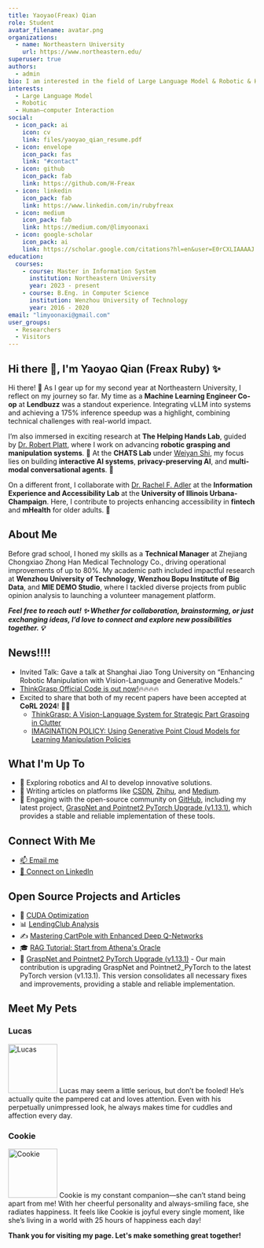 ```yaml
---
title: Yaoyao(Freax) Qian
role: Student
avatar_filename: avatar.png
organizations:
  - name: Northeastern University
    url: https://www.northeastern.edu/
superuser: true
authors:
  - admin
bio: I am interested in the field of Large Language Model & Robotic & Human–computer Interaction research.
interests:
  - Large Language Model
  - Robotic
  - Human–computer Interaction
social:
  - icon_pack: ai
    icon: cv
    link: files/yaoyao_qian_resume.pdf
  - icon: envelope
    icon_pack: fas
    link: "#contact"
  - icon: github
    icon_pack: fab
    link: https://github.com/H-Freax
  - icon: linkedin
    icon_pack: fab
    link: https://www.linkedin.com/in/rubyfreax
  - icon: medium
    icon_pack: fab
    link: https://medium.com/@limyoonaxi
  - icon: google-scholar
    icon_pack: ai
    link: https://scholar.google.com/citations?hl=en&user=E0rCXLIAAAAJ
education:
  courses:
    - course: Master in Information System
      institution: Northeastern University
      year: 2023 - present
    - course: B.Eng. in Computer Science
      institution: Wenzhou University of Technology
      year: 2016 - 2020
email: "limyoonaxi@gmail.com"
user_groups:
  - Researchers
  - Visitors
---
```

## Hi there 👋, I'm Yaoyao Qian (Freax Ruby) ✨


Hi there! 🌟 As I gear up for my second year at Northeastern University, I reflect on my journey so far. My time as a **Machine Learning Engineer Co-op** at **Lendbuzz** was a standout experience. Integrating vLLM into systems and achieving a 175% inference speedup was a highlight, combining technical challenges with real-world impact. 

I’m also immersed in exciting research at **The Helping Hands Lab**, guided by [Dr. Robert Platt](https://www2.ccs.neu.edu/research/helpinghands/people/), where I work on advancing **robotic grasping and manipulation systems**. 🤖 At the **CHATS Lab** under [Weiyan Shi](https://wyshi.github.io/), my focus lies on building **interactive AI systems**, **privacy-preserving AI**, and **multi-modal conversational agents**. 💬

On a different front, I collaborate with [Dr. Rachel F. Adler](http://rachelfadler.com) at the **Information Experience and Accessibility Lab** at the **University of Illinois Urbana-Champaign**. Here, I contribute to projects enhancing accessibility in **fintech** and **mHealth** for older adults. 🏦

## About Me

Before grad school, I honed my skills as a **Technical Manager** at Zhejiang Chongxiao Zhong Han Medical Technology Co., driving operational improvements of up to 80%. My academic path included impactful research at **Wenzhou University of Technology**, **Wenzhou Bopu Institute of Big Data**, and **MIE DEMO Studio**, where I tackled diverse projects from public opinion analysis to launching a volunteer management platform. 

_**Feel free to reach out! ✨ Whether for collaboration, brainstorming, or just exchanging ideas, I’d love to connect and explore new possibilities together. 💡**_


## News!!!!
- Invited Talk: Gave a talk at Shanghai Jiao Tong University on “Enhancing Robotic Manipulation with Vision-Language and Generative Models.”
- [ThinkGrasp Official Code is out now!](https://github.com/H-Freax/ThinkGrasp)🔥🔥🔥🔥
- Excited to share that both of my recent papers have been accepted at **CoRL 2024**! 🌟🌟
  - [ThinkGrasp: A Vision-Language System for Strategic Part Grasping in Clutter](https://h-freax.github.io/thinkgrasp_page/)
  - [IMAGINATION POLICY: Using Generative Point Cloud Models for Learning Manipulation Policies](https://haojhuang.github.io/edge_grasp_page/)

## What I'm Up To

- 🌱 Exploring robotics and AI to develop innovative solutions.
- 📝 Writing articles on platforms like [CSDN](https://blog.csdn.net/qq_38155541), [Zhihu](https://www.zhihu.com/people/freax-23/posts), and [Medium](https://medium.com/@limyoonaxi).
- 🚀 Engaging with the open-source community on [GitHub](https://github.com/H-Freax), including my latest project, [GraspNet and Pointnet2 PyTorch Upgrade (v1.13.1)](https://github.com/H-Freax/GraspNet_Pointnet2_PyTorch1.13.1), which provides a stable and reliable implementation of these tools.

## Connect With Me

- [📫 Email me](mailto:limyoonaxi@gmail.com)
- [💼 Connect on LinkedIn](https://www.linkedin.com/in/rubyfreax)

## Open Source Projects and Articles

- 🌟 [CUDA Optimization](https://github.com/H-Freax/CUDA_optimization)
- 📊 [LendingClub Analysis](https://github.com/H-Freax/lendingclub_analyse)
- ✍️ [Mastering CartPole with Enhanced Deep Q-Networks](https://medium.com/@limyoonaxi/mastering-cartpole-with-enhanced-deep-q-networks-an-in-depth-guide-to-equivariant-models-f7600d6118a4)
- 🎓 [RAG Tutorial: Start from Athena's Oracle](https://medium.com/@limyoonaxi/rag-tutorial-start-from-athenas-oracle-1-fb9c7b77b0f1)
- 🚀 [GraspNet and Pointnet2 PyTorch Upgrade (v1.13.1)](https://github.com/H-Freax/GraspNet_Pointnet2_PyTorch1.13.1) - Our main contribution is upgrading GraspNet and Pointnet2_PyTorch to the latest PyTorch version (v1.13.1). This version consolidates all necessary fixes and improvements, providing a stable and reliable implementation.

## Meet My Pets

### Lucas
<img alt="Lucas" height="100px" src="img/lucas.png" width="100px"/>
Lucas may seem a little serious, but don’t be fooled! He’s actually quite the pampered cat and loves attention. Even with his perpetually unimpressed look, he always makes time for cuddles and affection every day.

### Cookie
<img alt="Cookie" height="100px" src="img/cookie.png" width="100px"/>
Cookie is my constant companion—she can’t stand being apart from me! With her cheerful personality and always-smiling face, she radiates happiness. It feels like Cookie is joyful every single moment, like she’s living in a world with 25 hours of happiness each day!

**Thank you for visiting my page. Let's make something great together!**
